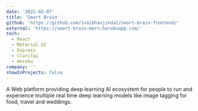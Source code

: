```yaml
---
date: '2022-02-07'
title: 'Smart Brain'
github: 'https://github.com/ivaibhavjindal/smart-brain-frontend/'
external: 'https://smart-brain-mern.herokuapp.com/'
tech:
  - React
  - Material UI
  - Express
  - Clarifai
  - Heroku
company: ''
showInProjects: false
---
```


A Web platform providing deep learning AI ecosystem for people to run and experience multiple real time deep
learning models like image tagging for food, travel and weddings.
